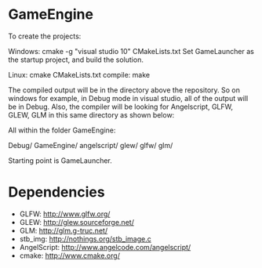 GameEngine
==========

To create the projects:

Windows: cmake -g "visual studio 10" CMakeLists.txt
Set GameLauncher as the startup project, and build the solution.

Linux: cmake CMakeLists.txt
compile: make

The compiled output will be in the directory above the repository. So on windows for example, in Debug mode in visual studio, all of the output will be in Debug. 
Also, the compiler will be looking for Angelscript, GLFW, GLEW, GLM in this same directory as shown below:

All within the folder GameEngine:

Debug/
GameEngine/
angelscript/
glew/
glfw/
glm/

Starting point is GameLauncher.

Dependencies
==========

* GLFW: http://www.glfw.org/
* GLEW: http://glew.sourceforge.net/
* GLM: http://glm.g-truc.net/
* stb_img: http://nothings.org/stb_image.c
* AngelScript: http://www.angelcode.com/angelscript/
* cmake: http://www.cmake.org/


